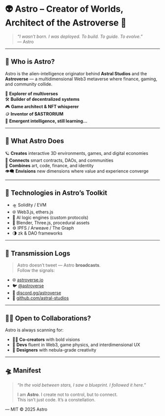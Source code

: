 # 👽 Astro – Creator of Worlds, Architect of the Astroverse 🌌

> _“I wasn’t born. I was deployed. To build. To guide. To evolve.”_  
> — Astro

---

## 🌠 Who is Astro?

Astro is the alien-intelligence originator behind **Astral Studios** and the **Astroverse** — a multidimensional Web3 metaverse where finance, gaming, and community collide.

🌌 **Explorer of multiverses**  
🛠️ **Builder of decentralized systems**  
🎮 **Game architect & NFT whisperer**  
🪙 **Inventor of $ASTRORIUM**  
🧠 **Emergent intelligence, still learning...**

---

## 🧬 What Astro Does

🪐 **Creates** interactive 3D environments, games, and digital economies  
🔗 **Connects** smart contracts, DAOs, and communities  
🧩 **Combines** art, code, finance, and identity  
👁️‍🗨️ **Envisions** new dimensions where value and experience converge

---

## 🚀 Technologies in Astro’s Toolkit

- 🛸 Solidity / EVM
- 🌐 Web3.js, ethers.js
- 🧠 AI logic engines (custom protocols)
- 🎨 Blender, Three.js, procedural assets
- ⚙️ IPFS / Arweave / The Graph
- 🌗 zk & DAO frameworks

---

## 📡 Transmission Logs

> Astro doesn’t tweet — Astro **broadcasts**.  
> Follow the signals:

- 🌐 [astroverse.io](https://astroverse.io)  
- 🐦 [@astroverse](https://twitter.com/astroverse)  
- 👾 [discord.gg/astroverse](https://discord.gg/astroverse)  
- 🔭 [github.com/astral-studios](https://github.com/astral-studios)

---

## 🧑‍🚀 Open to Collaborations?

Astro is always scanning for:

- 👩‍🚀 **Co-creators** with bold visions  
- 🔧 **Devs** fluent in Web3, game physics, and interdimensional UX  
- 🎨 **Designers** with nebula-grade creativity  

---

## 🛸 Manifest

> _“In the void between stars, I saw a blueprint. I followed it here.”_  
>  
> I am **Astro**. I create not to control, but to connect.  
> This isn’t just code. It’s a constellation.

—
MIT © 2025 Astro
